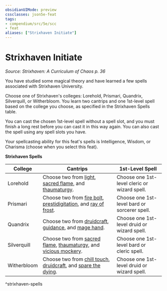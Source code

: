 ```yaml
---
obsidianUIMode: preview
cssclasses: json5e-feat
tags:
- compendium/src/5e/scc
- feat
aliases: ["Strixhaven Initiate"]
---
```

# Strixhaven Initiate
*Source: Strixhaven: A Curriculum of Chaos p. 36*  

You have studied some magical theory and have learned a few spells associated with Strixhaven University.

Choose one of Strixhaven's colleges: Lorehold, Prismari, Quandrix, Silverquill, or Witherbloom. You learn two cantrips and one 1st-level spell based on the college you choose, as specified in the Strixhaven Spells table.

You can cast the chosen 1st-level spell without a spell slot, and you must finish a long rest before you can cast it in this way again. You can also cast the spell using any spell slots you have.

Your spellcasting ability for this feat's spells is Intelligence, Wisdom, or Charisma (choose when you select this feat).

**Strixhaven Spells**

| College | Cantrips | 1st-Level Spell |
|---------|----------|-----------------|
| Lorehold | Choose two from [light](compendium/spells/light.md), [sacred flame](compendium/spells/sacred-flame.md), and [thaumaturgy](compendium/spells/thaumaturgy.md). | Choose one 1st-level cleric or wizard spell. |
| Prismari | Choose two from [fire bolt](compendium/spells/fire-bolt.md), [prestidigitation](compendium/spells/prestidigitation.md), and [ray of frost](compendium/spells/ray-of-frost.md). | Choose one 1st-level bard or sorcerer spell. |
| Quandrix | Choose two from [druidcraft](compendium/spells/druidcraft.md), [guidance](compendium/spells/guidance.md), and [mage hand](compendium/spells/mage-hand.md). | Choose one 1st-level druid or wizard spell. |
| Silverquill | Choose two from [sacred flame](compendium/spells/sacred-flame.md), [thaumaturgy](compendium/spells/thaumaturgy.md), and [vicious mockery](compendium/spells/vicious-mockery.md). | Choose one 1st-level bard or cleric spell. |
| Witherbloom | Choose two from [chill touch](compendium/spells/chill-touch.md), [druidcraft](compendium/spells/druidcraft.md), and [spare the dying](compendium/spells/spare-the-dying.md). | Choose one 1st-level druid or wizard spell. |
^strixhaven-spells